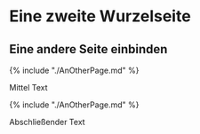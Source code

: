 # Eine zweite Wurzelseite

## Eine andere Seite einbinden

{% include "./AnOtherPage.md" %}

Mittel Text

{% include "./AnOtherPage.md" %}

Abschließender Text
